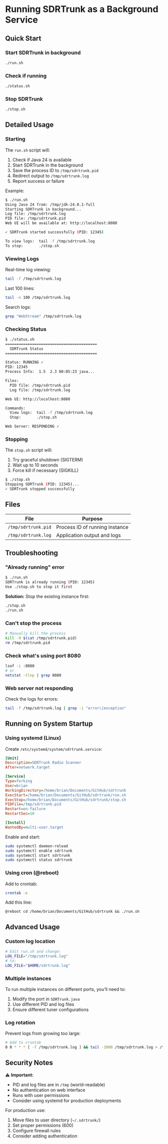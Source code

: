 # Running SDRTrunk as a Background Service

## Quick Start

### Start SDRTrunk in background
```bash
./run.sh
```

### Check if running
```bash
./status.sh
```

### Stop SDRTrunk
```bash
./stop.sh
```

## Detailed Usage

### Starting

The `run.sh` script will:
1. Check if Java 24 is available
2. Start SDRTrunk in the background
3. Save the process ID to `/tmp/sdrtrunk.pid`
4. Redirect output to `/tmp/sdrtrunk.log`
5. Report success or failure

Example:
```bash
$ ./run.sh
Using Java 24 from: /tmp/jdk-24.0.1-full
Starting SDRTrunk in background...
Log file: /tmp/sdrtrunk.log
PID file: /tmp/sdrtrunk.pid
Web UI will be available at: http://localhost:8080

✓ SDRTrunk started successfully (PID: 12345)

To view logs:  tail -f /tmp/sdrtrunk.log
To stop:       ./stop.sh
```

### Viewing Logs

Real-time log viewing:
```bash
tail -f /tmp/sdrtrunk.log
```

Last 100 lines:
```bash
tail -n 100 /tmp/sdrtrunk.log
```

Search logs:
```bash
grep "WebStream" /tmp/sdrtrunk.log
```

### Checking Status

```bash
$ ./status.sh
=========================================
  SDRTrunk Status
=========================================

Status: RUNNING ✓
PID: 12345
Process Info:  1.5  2.3 00:05:23 java...

Files:
  PID file: /tmp/sdrtrunk.pid
  Log file: /tmp/sdrtrunk.log

Web UI: http://localhost:8080

Commands:
  View logs:  tail -f /tmp/sdrtrunk.log
  Stop:       ./stop.sh

Web Server: RESPONDING ✓
```

### Stopping

The `stop.sh` script will:
1. Try graceful shutdown (SIGTERM)
2. Wait up to 10 seconds
3. Force kill if necessary (SIGKILL)

```bash
$ ./stop.sh
Stopping SDRTrunk (PID: 12345)...
✓ SDRTrunk stopped successfully
```

## Files

| File | Purpose |
|------|---------|
| `/tmp/sdrtrunk.pid` | Process ID of running instance |
| `/tmp/sdrtrunk.log` | Application output and logs |

## Troubleshooting

### "Already running" error
```bash
$ ./run.sh
SDRTrunk is already running (PID: 12345)
Use ./stop.sh to stop it first
```

**Solution:** Stop the existing instance first:
```bash
./stop.sh
./run.sh
```

### Can't stop the process
```bash
# Manually kill the process
kill -9 $(cat /tmp/sdrtrunk.pid)
rm /tmp/sdrtrunk.pid
```

### Check what's using port 8080
```bash
lsof -i :8080
# or
netstat -tlnp | grep 8080
```

### Web server not responding
Check the logs for errors:
```bash
tail -f /tmp/sdrtrunk.log | grep -i "error\|exception"
```

## Running on System Startup

### Using systemd (Linux)

Create `/etc/systemd/system/sdrtrunk.service`:
```ini
[Unit]
Description=SDRTrunk Radio Scanner
After=network.target

[Service]
Type=forking
User=brian
WorkingDirectory=/home/brian/Documents/GitHub/sdrtrunk
ExecStart=/home/brian/Documents/GitHub/sdrtrunk/run.sh
ExecStop=/home/brian/Documents/GitHub/sdrtrunk/stop.sh
PIDFile=/tmp/sdrtrunk.pid
Restart=on-failure
RestartSec=10

[Install]
WantedBy=multi-user.target
```

Enable and start:
```bash
sudo systemctl daemon-reload
sudo systemctl enable sdrtrunk
sudo systemctl start sdrtrunk
sudo systemctl status sdrtrunk
```

### Using cron (@reboot)

Add to crontab:
```bash
crontab -e
```

Add this line:
```
@reboot cd /home/brian/Documents/GitHub/sdrtrunk && ./run.sh
```

## Advanced Usage

### Custom log location
```bash
# Edit run.sh and change:
LOG_FILE="/tmp/sdrtrunk.log"
# to:
LOG_FILE="$HOME/sdrtrunk.log"
```

### Multiple instances
To run multiple instances on different ports, you'll need to:
1. Modify the port in `SDRTrunk.java`
2. Use different PID and log files
3. Ensure different tuner configurations

### Log rotation
Prevent logs from growing too large:
```bash
# Add to crontab
0 0 * * * [ -f /tmp/sdrtrunk.log ] && tail -1000 /tmp/sdrtrunk.log > /tmp/sdrtrunk.log.tmp && mv /tmp/sdrtrunk.log.tmp /tmp/sdrtrunk.log
```

## Security Notes

⚠️ **Important:**
- PID and log files are in `/tmp` (world-readable)
- No authentication on web interface
- Runs with user permissions
- Consider using systemd for production deployments

For production use:
1. Move files to user directory (`~/.sdrtrunk/`)
2. Set proper permissions (600)
3. Configure firewall rules
4. Consider adding authentication
